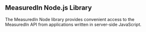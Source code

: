 MeasuredIn Node.js Library
----
The MeasuredIn Node library provides convenient access to the MeasuredIn API from applications written in server-side JavaScript.
